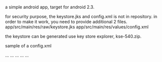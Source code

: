 a simple android app, target for android 2.3.

for security purpose, the keystore.jks and config.xml is not in repository.
in order to make it work, you need to provide additional 2 files.
app/src/main/res/raw/keystore.jks
app/src/main/res/values/config.xml

the keystore can be generated use key store explorer, kse-540.zip.

sample of a config.xml

<?xml version="1.0" encoding="utf-8"?>
<resources>
    <string name="targetIpAddress">...</string>
    <integer name="targetPort">...</integer>
    <integer name="listeningPort">...</integer>
    <string name="key">...</string>
    <string name="keyStorePassword">...</string>
</resources>
